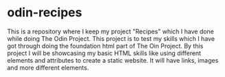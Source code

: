 # odin-recipes
This is a repository where I keep my project "Recipes" which I have done while doing The Odin Project. This project is to test my skills which I have got through doing the foundation html part of The Oin Project. By this project I will be showcasing my basic HTML skills like using different elements and attributes to create a static website. It will have links, images and more different elements.